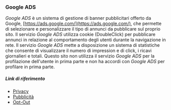 ### Google ADS
*Google ADS* è un sistema di gestione di banner pubblicitari offerto da Google, [https://ads.google.com/](https://ads.google.com/), che permette di selezionare e personalizzare il tipo di annunci da pubblicare sul proprio sito.
Il servizio *Google ADS* utilizza cookie (DoubleClick) per pubblicare annunci in relazione al comportamento degli utenti durante la navigazione in rete.
Il servizio *Google ADS* mette a disposizione un sistema di statistiche che consente di visualizzare il numero di impression e di click, i ricavi giornalieri e totali.
Questo sito non utilizza il servizio *Google ADS* per la profilazione dell'utente in prima parte e non ha accordi con *Google ADS* per profilare in prima parte.

##### Link di riferimento
* [Privacy](https://www.google.com/intl/it/policies/privacy/)
* [Pubblicità](http://www.google.com/policies/technologies/ads/)
* [Opt-Out](http://google.com/settings/ads/onweb/optout?hl=it)
